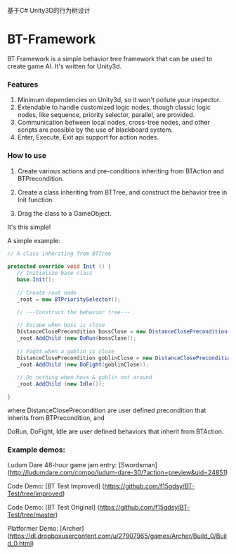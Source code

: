 基于C# Unity3D的行为树设计

BT-Framework
============

BT Framework is a simple behavior tree framework that can be used to create game AI. It's written for Unity3d.

### Features
1. Minimum dependencies on Unity3d, so it won't pollute your inspector.
2. Extendable to handle customized logic nodes, though classic logic nodes, like sequence, priority selector, parallel, are provided.
3. Communication between local nodes, cross-tree nodes, and other scripts are possible by the use of blackboard system.
4. Enter, Execute, Exit api support for action nodes.


### How to use

1. Create various actions and pre-conditions inheriting from BTAction and BTPrecondition.

2. Create a class inheriting from BTTree, and construct the behavior tree in Init function.

3. Drag the class to a GameObject.

It's this simple!

A simple example:

```csharp
// A class inheriting from BTTree
    
protected override void Init () {
   // Initialize base class
   base.Init();
   
   // Create root node
   _root = new BTPrioritySelector();
   
   // ---Construct the behavior tree---

   // Escape when boss is close
   DistanceClosePrecondition bossClose = new DistanceClosePrecondition("Boss");
   _root.AddChild (new DoRun(bossClose));
   
   // Fight when a goblin is close
   DistanceClosePrecondition goblinClose = new DistanceClosePrecondition("Goblin");
   _root.AddChild (new DoFight(goblinClose));
   
   // Do nothing when boss & goblin not around
   _root.AddChild (new Idle());

}
```
where DistanceClosePrecondition are user defined precondition that inherits from BTPrecondition, and

DoRun, DoFight, Idle are user defined behaviors that inherit from BTAction.



### Example demos:
Ludum Dare 48-hour game jam entry: [Swordsman] (http://ludumdare.com/compo/ludum-dare-30/?action=preview&uid=24851)

Code Demo: [BT Test Improved] (https://github.com/f15gdsy/BT-Test/tree/improved)

Code Demo: [BT Test Original] (https://github.com/f15gdsy/BT-Test/tree/master)

Platformer Demo: [Archer] (https://dl.dropboxusercontent.com/u/27907965/games/Archer/Build_0/Build_0.html)
